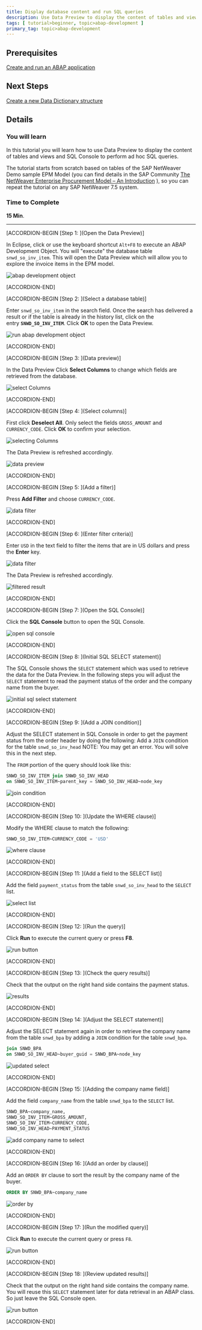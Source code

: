 ```yaml
---
title: Display database content and run SQL queries
description: Use Data Preview to display the content of tables and views and SQL Console to perform ad-hoc SQL queries
tags: [ tutorial>beginner, topic>abap-development ]
primary_tag: topic>abap-development
---
```


## Prerequisites  
[Create and run an ABAP application](https://www.sap.com/developer/tutorials/abap-create-basic-app.html)

## Next Steps
[Create a new Data Dictionary structure](https://www.sap.com/developer/tutorials/abap-dev-adt-create-new-structure.html)


## Details
### You will learn  
In this tutorial you will learn how to use Data Preview to display the content of tables and views and SQL Console to perform ad hoc SQL queries.

The tutorial starts from scratch based on tables of the SAP NetWeaver Demo sample EPM Model (you can find details in the SAP Community [The NetWeaver Enterprise Procurement Model – An Introduction](https://archive.sap.com/documents/docs/DOC-31458) ), so you can repeat the tutorial on any SAP NetWeaver 7.5 system.

### Time to Complete
**15 Min**.

---

[ACCORDION-BEGIN [Step 1: ](Open the Data Preview)]

In Eclipse, click or use the keyboard shortcut `Alt+F8` to execute an ABAP Development Object. You will "execute" the database table `snwd_so_inv_item`. This will open the Data Preview which will allow you to explore the invoice items in the EPM model.

![abap development object](abap-02-1.png)


[ACCORDION-END]

[ACCORDION-BEGIN [Step 2: ](Select a database table)]

Enter `snwd_so_inv_item` in the search field. Once the search has delivered a result or if the table is already in the history list, click on the entry **`SNWD_SO_INV_ITEM`**. Click **OK** to open the Data Preview.

![run abap development object](abap-02-2.png)


[ACCORDION-END]


[ACCORDION-BEGIN [Step 3: ](Data preview)]

In the Data Preview Click **Select Columns** to change which fields are retrieved from the database.

![select Columns](abap-02-3.png)


[ACCORDION-END]

[ACCORDION-BEGIN [Step 4: ](Select columns)]

First click **Deselect All**. Only select the fields `GROSS_AMOUNT` and `CURRENCY_CODE`. Click **OK** to confirm your selection.

![selecting Columns](abap-02-4a.png)

The Data Preview is refreshed accordingly.

![data preview](abap-02-4b.png)


[ACCORDION-END]

[ACCORDION-BEGIN [Step 5: ](Add a filter)]

Press **Add Filter** and choose `CURRENCY_CODE`.

![data filter](abap-02-5.png)


[ACCORDION-END]

[ACCORDION-BEGIN [Step 6: ](Enter filter criteria)]

Enter `USD` in the text field to filter the items that are in US dollars and press the **Enter** key.

![data filter](abap-02-6a.png)

The Data Preview is refreshed accordingly.

![filtered result](abap-02-6b.png)


[ACCORDION-END]

[ACCORDION-BEGIN [Step 7: ](Open the SQL Console)]

Click the **SQL Console** button to open the SQL Console.

![open sql console](abap-02-7.png)



[ACCORDION-END]

[ACCORDION-BEGIN [Step 8: ](Initial SQL SELECT statement)]

The SQL Console shows the `SELECT` statement which was used to retrieve the data for the Data Preview. In the following steps you will adjust the `SELECT` statement to read the payment status of the order and the company name from the buyer.

![initial sql select statement](abap-02-8.png)


[ACCORDION-END]

[ACCORDION-BEGIN [Step 9: ](Add a JOIN condition)]

Adjust the SELECT statement in SQL Console in order to get the payment status from the order header by doing the following: Add a `JOIN` condition for the table `snwd_so_inv_head`
NOTE: You may get an error. You will solve this in the next step.

The `FROM` portion of the query should look like this:

```sql
SNWD_SO_INV_ITEM join SNWD_SO_INV_HEAD
on SNWD_SO_INV_ITEM~parent_key = SNWD_SO_INV_HEAD~node_key
```

![join condition](abap-02-9.png)


[ACCORDION-END]

[ACCORDION-BEGIN [Step 10: ](Update the WHERE clause)]

Modify the WHERE clause to match the following:

```sql
SNWD_SO_INV_ITEM~CURRENCY_CODE = 'USD'
```
![where clause](abap-02-10.png)


[ACCORDION-END]

[ACCORDION-BEGIN [Step 11: ](Add a field to the SELECT list)]

Add the field `payment_status` from the table `snwd_so_inv_head` to the `SELECT` list.

![select list](abap-02-11.png)


[ACCORDION-END]


[ACCORDION-BEGIN [Step 12: ](Run the query)]

Click **Run** to execute the current query or press **F8**.

![run button](abap-02-12.png)


[ACCORDION-END]

[ACCORDION-BEGIN [Step 13: ](Check the query results)]

Check that the output on the right hand side contains the payment status.

![results](abap-02-13.png)


[ACCORDION-END]

[ACCORDION-BEGIN [Step 14: ](Adjust the SELECT statement)]

Adjust the SELECT statement again in order to retrieve the company name from the table `snwd_bpa` by adding a `JOIN` condition for the table `snwd_bpa`.

```sql
join SNWD_BPA
on SNWD_SO_INV_HEAD~buyer_guid = SNWD_BPA~node_key
```

![updated select](abap-02-14.png)


[ACCORDION-END]

[ACCORDION-BEGIN [Step 15: ](Adding the company name field)]

Add the field `company_name` from the table `snwd_bpa` to the `SELECT` list.

```sql
SNWD_BPA~company_name,
SNWD_SO_INV_ITEM~GROSS_AMOUNT,
SNWD_SO_INV_ITEM~CURRENCY_CODE,
SNWD_SO_INV_HEAD~PAYMENT_STATUS
```

![add company name to select](abap-02-15.png)



[ACCORDION-END]

[ACCORDION-BEGIN [Step 16: ](Add an order by clause)]

Add an `ORDER BY` clause to sort the result by the company name of the buyer.

```sql
ORDER BY SNWD_BPA~company_name
```

![order by](abap-02-16.png)


[ACCORDION-END]

[ACCORDION-BEGIN [Step 17: ](Run the modified query)]

Click **Run** to execute the current query or press `F8`.

![run button](abap-02-17.png)


[ACCORDION-END]

[ACCORDION-BEGIN [Step 18: ](Review updated results)]

Check that the output on the right hand side contains the company name. You will reuse this `SELECT` statement later for data retrieval in an ABAP class. So just leave the SQL Console open.

![run button](abap-02-18.png)


[ACCORDION-END]

